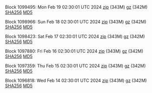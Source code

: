 Block 1099495: Mon Feb 19 02:30:01 UTC 2024 [zip](https://files.01coin.io/mainnet/2024-02-19/bootstrap.dat.zip) (343M) [gz](https://files.01coin.io/mainnet/2024-02-19/bootstrap.dat.tar.gz) (342M) [SHA256](https://files.01coin.io/mainnet/2024-02-19/sha256.txt) [MD5](https://files.01coin.io/mainnet/2024-02-19/md5.txt)

Block 1098966: Sun Feb 18 02:30:01 UTC 2024 [zip](https://files.01coin.io/mainnet/2024-02-18/bootstrap.dat.zip) (343M) [gz](https://files.01coin.io/mainnet/2024-02-18/bootstrap.dat.tar.gz) (342M) [SHA256](https://files.01coin.io/mainnet/2024-02-18/sha256.txt) [MD5](https://files.01coin.io/mainnet/2024-02-18/md5.txt)

Block 1098423: Sat Feb 17 02:30:01 UTC 2024 [zip](https://files.01coin.io/mainnet/2024-02-17/bootstrap.dat.zip) (343M) [gz](https://files.01coin.io/mainnet/2024-02-17/bootstrap.dat.tar.gz) (342M) [SHA256](https://files.01coin.io/mainnet/2024-02-17/sha256.txt) [MD5](https://files.01coin.io/mainnet/2024-02-17/md5.txt)

Block 1097880: Fri Feb 16 02:30:01 UTC 2024 [zip](https://files.01coin.io/mainnet/2024-02-16/bootstrap.dat.zip) (343M) [gz](https://files.01coin.io/mainnet/2024-02-16/bootstrap.dat.tar.gz) (342M) [SHA256](https://files.01coin.io/mainnet/2024-02-16/sha256.txt) [MD5](https://files.01coin.io/mainnet/2024-02-16/md5.txt)

Block 1097359: Thu Feb 15 02:30:01 UTC 2024 [zip](https://files.01coin.io/mainnet/2024-02-15/bootstrap.dat.zip) (343M) [gz](https://files.01coin.io/mainnet/2024-02-15/bootstrap.dat.tar.gz) (342M) [SHA256](https://files.01coin.io/mainnet/2024-02-15/sha256.txt) [MD5](https://files.01coin.io/mainnet/2024-02-15/md5.txt)

Block 1096818: Wed Feb 14 02:30:01 UTC 2024 [zip](https://files.01coin.io/mainnet/2024-02-14/bootstrap.dat.zip) (343M) [gz](https://files.01coin.io/mainnet/2024-02-14/bootstrap.dat.tar.gz) (342M) [SHA256](https://files.01coin.io/mainnet/2024-02-14/sha256.txt) [MD5](https://files.01coin.io/mainnet/2024-02-14/md5.txt)
